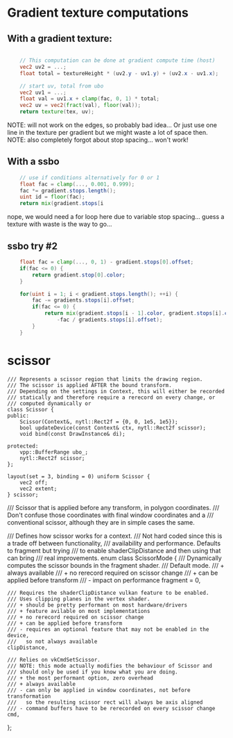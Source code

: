 
# Gradient texture computations

## With a gradient texture:

```glsl

	// This computation can be done at gradient compute time (host)
	vec2 uv2 = ...;
	float total = textureHeight * (uv2.y - uv1.y) + (uv2.x - uv1.x);

	// start uv, total from ubo
	vec2 uv1 = ...;
	float val = uv1.x + clamp(fac, 0, 1) * total;
	vec2 uv = vec2(fract(val), floor(val));
	return texture(tex, uv);
```

NOTE: will not work on the edges, so probably bad idea...
Or just use one line in the texture per gradient but we might waste
a lot of space then.
NOTE: also completely forgot about stop spacing... won't work!

## With a ssbo

```glsl
	// use if conditions alternatively for 0 or 1
	float fac = clamp(..., 0.001, 0.999);
	fac *= gradient.stops.length();
	uint id = floor(fac);
	return mix(gradient.stops[i
```

nope, we would need a for loop here due to variable stop spacing...
guess a texture with waste is the way to go...

## ssbo try #2

```glsl
	float fac = clamp(..., 0, 1) - gradient.stops[0].offset;
	if(fac <= 0) {
		return gradient.stop[0].color;
	}

	for(uint i = 1; i < gradient.stops.length(); ++i) {
		fac -= gradients.stops[i].offset;
		if(fac <= 0) {
			return mix(gradient.stops[i - 1].color, gradient.stops[i].color,
				-fac / gradients.stops[i].offset);
		}
	}
```

# scissor

```
/// Represents a scissor region that limits the drawing region.
/// The scissor is applied AFTER the bound transform.
/// Depending on the settings in Context, this will either be recorded
/// statically and therefore require a rerecord on every change, or
/// computed dynamically or
class Scissor {
public:
	Scissor(Context&, nytl::Rect2f = {0, 0, 1e5, 1e5});
	bool updateDevice(const Context& ctx, nytl::Rect2f scissor);
	void bind(const DrawInstance& di);

protected:
	vpp::BufferRange ubo_;
	nytl::Rect2f scissor;
};
```

```
layout(set = 3, binding = 0) uniform Scissor {
	vec2 off;
	vec2 extent;
} scissor;
```

/// Scissor that is applied before any transform, in polygon coordinates.
/// Don't confuse those coordinates with final window coordinates and a
/// conventional scissor, although they are in simple cases the same.


/// Defines how scissor works for a context.
/// Not hard coded since this is a trade off between functionality,
/// availability and performance. Defaults to fragment but trying
/// to enable shaderClipDistance and then using that can bring
/// real improvements.
enum class ScissorMode {
	/// Dynamically computes the scissor bounds in the fragment shader.
	/// Default mode.
	/// + always available
	/// + no rerecord required on scissor change
	/// + can be applied before transform
	/// - impact on performance
	fragment = 0,

	/// Requires the shaderClipDistance vulkan feature to be enabled.
	/// Uses clipping planes in the vertex shader.
	/// + should be pretty performant on most hardware/drivers
	/// + feature avilable on most implementations
	/// + no rerecord required on scissor change
	/// + can be applied before transform
	/// - requires an optional feature that may not be enabled in the device,
	///   so not always available
	clipDistance,

	/// Relies on vkCmdSetScissor.
	/// NOTE: this mode actually modifies the behaviour of Scissor and
	/// should only be used if you know what you are doing.
	/// + the most performant option, zero overhead
	/// + always available
	/// - can only be applied in window coordinates, not before transformation
	///   so the resulting scissor rect will always be axis aligned
	/// - command buffers have to be rerecorded on every scissor change
	cmd,
};

